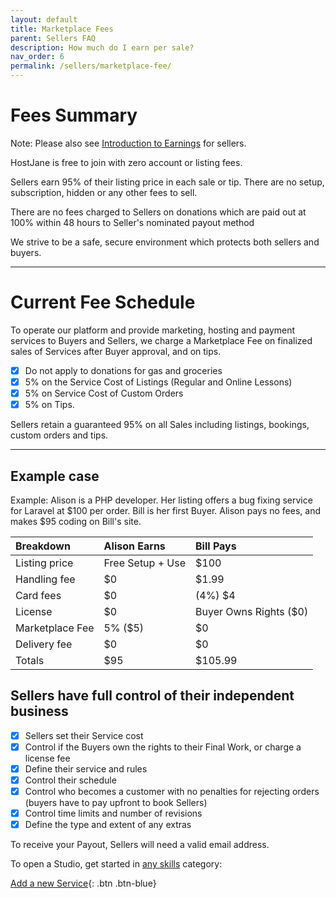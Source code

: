 ```yaml
---
layout: default
title: Marketplace Fees
parent: Sellers FAQ
description: How much do I earn per sale?
nav_order: 6
permalink: /sellers/marketplace-fee/
---
```


# Fees Summary

<span class="blue">Note: Please also see [Introduction to Earnings](/sellers/earnings/) for sellers.</span>

<span class="red">HostJane is free to join with zero account or listing fees.</span>

<span class="green">Sellers earn 95% of their listing price in each sale or tip. There are no setup, subscription, hidden or any other fees to sell.<span>

<span class="yellow">There are no fees charged to Sellers on donations which are paid out at 100% within 48 hours to Seller's nominated payout method</span>

<span class="purple">We strive to be a safe, secure environment which protects both sellers and buyers.

---

# Current Fee Schedule

To operate our platform and provide marketing, hosting and payment services to Buyers and Sellers, we charge a Marketplace Fee on finalized sales of Services after Buyer approval, and on tips.

- [x] Do not apply to donations for gas and groceries
- [x] 5% on the Service Cost of Listings (Regular and Online Lessons)
- [x] 5% on Service Cost of Custom Orders
- [x] 5% on Tips.

<span class="yellow">Sellers retain a guaranteed 95% on all Sales including listings, bookings, custom orders and tips.</span>

---

## Example case

Example: Alison is a PHP developer. Her listing offers a bug fixing service for Laravel at $100 per order. Bill is her first Buyer. Alison pays no fees, and makes $95 coding on Bill's site.

| Breakdown       | Alison Earns       | Bill Pays |
|:-------------|:------------------|:------|
| Listing price           | Free Setup + Use | $100  |
| Handling fee | $0   | $1.99  |
| Card fees        | $0      | (4%) $4   |
| License           | $0 | Buyer Owns Rights ($0)  |
| Marketplace Fee | 5% ($5)   | $0  |
| Delivery fee         | $0     | $0   |
| Totals           | $95 | $105.99  |

## Sellers have full control of their independent business

- [x] Sellers set their Service cost
- [x] Control if the Buyers own the rights to their Final Work, or charge a license fee
- [x] Define their service and rules
- [x] Control their schedule
- [x] Control who becomes a customer with no penalties for rejecting orders (buyers have to pay upfront to book Sellers)
- [x] Control time limits and number of revisions
- [x] Define the type and extent of any extras

<span class="green">To receive your Payout, Sellers will need a valid email address.</span>

To open a Studio, get started in [any skills](https://www.hostjane.com/marketplace/skills) category:

[Add a new Service](https://www.hostjane.com/sell){: .btn .btn-blue}

